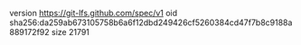 version https://git-lfs.github.com/spec/v1
oid sha256:da259ab673105758b6a6f12dbd249426cf5260384cd47f7b8c9188a889172f92
size 21791
